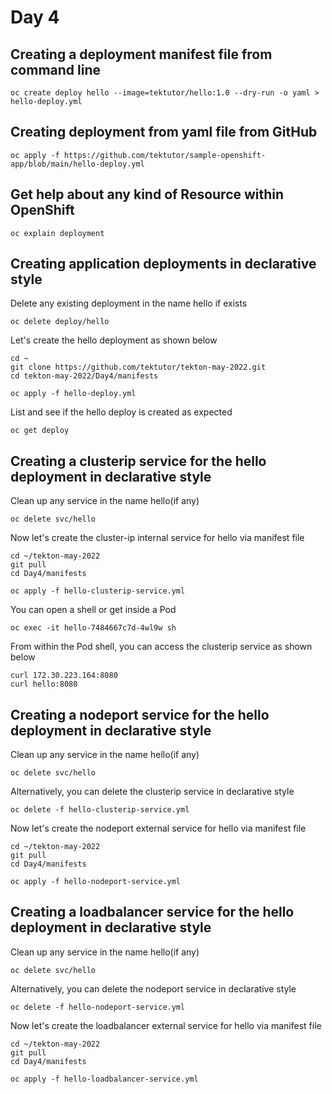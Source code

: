 # Day 4


## Creating a deployment manifest file from command line
```
oc create deploy hello --image=tektutor/hello:1.0 --dry-run -o yaml > hello-deploy.yml
```

## Creating deployment from yaml file from GitHub
```
oc apply -f https://github.com/tektutor/sample-openshift-app/blob/main/hello-deploy.yml
```

## Get help about any kind of Resource within OpenShift
```
oc explain deployment
```

## Creating application deployments in declarative style

Delete any existing deployment in the name hello if exists
```
oc delete deploy/hello
```

Let's create the hello deployment as shown below
```
cd ~
git clone https://github.com/tektutor/tekton-may-2022.git
cd tekton-may-2022/Day4/manifests

oc apply -f hello-deploy.yml
```

List and see if the hello deploy is created as expected
```
oc get deploy
```

## Creating a clusterip service for the hello deployment in declarative style
Clean up any service in the name hello(if any)
```
oc delete svc/hello
```

Now let's create the cluster-ip internal service for hello via manifest file
```
cd ~/tekton-may-2022
git pull
cd Day4/manifests

oc apply -f hello-clusterip-service.yml
```

You can open a shell or get inside a Pod 
```
oc exec -it hello-7484667c7d-4wl9w sh
```

From within the Pod shell, you can access the clusterip service as shown below
```
curl 172.30.223.164:8080
curl hello:8080
```

## Creating a nodeport service for the hello deployment in declarative style
Clean up any service in the name hello(if any)
```
oc delete svc/hello
```
Alternatively, you can delete the clusterip service in declarative style
```
oc delete -f hello-clusterip-service.yml
```

Now let's create the nodeport external service for hello via manifest file
```
cd ~/tekton-may-2022
git pull
cd Day4/manifests

oc apply -f hello-nodeport-service.yml
```

## Creating a loadbalancer service for the hello deployment in declarative style
Clean up any service in the name hello(if any)
```
oc delete svc/hello
```

Alternatively, you can delete the nodeport service in declarative style
```
oc delete -f hello-nodeport-service.yml
```


Now let's create the loadbalancer external service for hello via manifest file
```
cd ~/tekton-may-2022
git pull
cd Day4/manifests

oc apply -f hello-loadbalancer-service.yml
```
